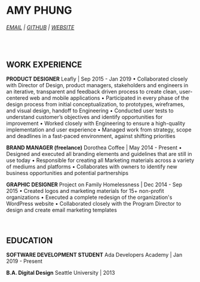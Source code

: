 # AMY PHUNG

<div id="webaddress">
 <h6> <a href="phung.amy85@gmail.com">EMAIL</a> | <a href="https://github.com/aphunk">GITHUB</a> | <a href="https://amyphung.xyz">WEBSITE</a></h6>
<br>
</div>

## WORK EXPERIENCE

**PRODUCT DESIGNER**
Leafly | Sep 2015 - Jan 2019
• Collaborated closely with Director of Design, product managers, stakeholders and engineers in an iterative, transparent and feedback driven process to create clean, user-centered web and mobile applications
• Participated in every phase of the design process from initial conceptualization, to prototypes, wireframes, and visual design, handoff to Engineering
• Conducted user tests to understand customer’s objectives and identify opportunities for improvement
• Worked closely with Engineering to ensure a high-quality implementation and user experience
• Managed work from strategy, scope and deadlines in a fast-paced environment, against shifting priorities

**BRAND MANAGER (freelance)**
Dorothea Coffee | May 2014 - Present 
• Designed and executed all branding elements and guidelines that are still in use today
•	Responsible for creating all Marketing materials across a variety of mediums and platforms
• Collaborates with owners to identify new business opportunities and potential partnerships

**GRAPHIC DESIGNER** 
Project on Family Homelessness | Dec 2014 - Sep 2015
• Created logos and marketing materials for 15+ non-profit organizations
• Executed a complete redesign of the organization's WordPress website
• Collaborated closely with the Program Director to design and create email marketing templates

<br>

## EDUCATION

**SOFTWARE DEVELOPMENT STUDENT**
Ada Developers Academy | Jan 2019 - Present

**B.A. Digital Design**
Seattle University | 2013


